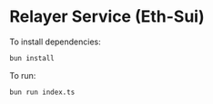 # Relayer Service (Eth-Sui)
To install dependencies:

```bash
bun install
```

To run:

```bash
bun run index.ts
```
